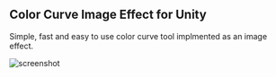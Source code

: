 Color Curve Image Effect for Unity
----------------------------------

Simple, fast and easy to use color curve tool implmented as an image effect.

![screenshot](http://keijiro.github.io/ColorCurve/screenshot2.png)
